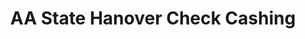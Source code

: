 ---
title: "AA State Hanover Check Cashing"
url: /brooklyn/aa-state-hanover-check-cashing/
shop: Leiher
---